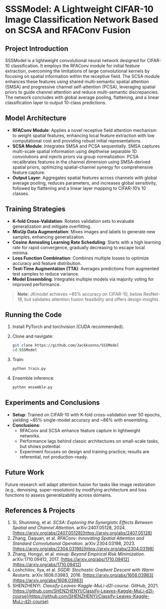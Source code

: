 # SSSModel: A Lightweight CIFAR-10 Image Classification Network Based on SCSA and RFAConv Fusion

## Project Introduction

SSSModel is a lightweight convolutional neural network designed for CIFAR-10 classification. It employs the RFAConv module for initial feature extraction, overcoming the limitations of large convolutional kernels by focusing on spatial information within the receptive field. The SCSA module enhances these features using shared multi-semantic spatial attention (SMSA) and progressive channel self-attention (PCSA), leveraging spatial priors to guide channel attention and reduce multi-semantic discrepancies. The network concludes with global average pooling, flattening, and a linear classification layer to output 10-class predictions.

## Model Architecture

- **RFAConv Module**: Applies a novel receptive field attention mechanism to weight spatial features, enhancing local feature extraction with low computational cost and providing robust initial representations.
- **SCSA Module**: Integrates SMSA and PCSA sequentially. SMSA captures multi-scale spatial information using depthwise separable 1D convolutions and injects priors via group normalization. PCSA recalibrates features in the channel dimension using SMSA-derived spatial priors, optimizing spatial-channel synergy for comprehensive feature capture.
- **Output Layer**: Aggregates spatial features across channels with global average pooling, reduces parameters, and increases global sensitivity, followed by flattening and a linear layer mapping to CIFAR-10’s 10 classes.

## Training Strategies

- **K-fold Cross-Validation**: Rotates validation sets to evaluate generalization and mitigate overfitting.
- **MixUp Data Augmentation**: Mixes images and labels to generate new samples, enhancing generalization.
- **Cosine Annealing Learning Rate Scheduling**: Starts with a high learning rate for rapid convergence, gradually decreasing to escape local minima.
- **Loss Function Combination**: Combines multiple losses to optimize accuracy and feature distribution.
- **Test-Time Augmentation (TTA)**: Averages predictions from augmented test samples to reduce variance.
- **Model Ensembling**: Integrates multiple models via majority voting for improved performance.

> **Note**: JKmodel achieves ~85% accuracy on CIFAR-10, below ResNet-18, but validates attention fusion feasibility and offers design insights.

## Running the Code

1. Install PyTorch and torchvision (CUDA recommended).

2. Clone and navigate:

   ```bash
   git clone https://github.com/Jackksonns/SSSModel
   cd SSSModel
   ```

3. Train:

   ```bash
   python train.py
   ```

4. Ensemble inference:

   ```bash
   python ensemble.py
   ```

## Experiments and Conclusions

- **Setup**: Trained on CIFAR-10 with K-fold cross-validation over 50 epochs, yielding ~85% single-model accuracy and ~86% with ensembling.
- **Conclusions**:
  - RFAConv and SCSA enhance feature capture in lightweight networks.
  - Performance lags behind classic architectures on small-scale tasks, but shows potential.
  - Experiment focuses on design and training practice; results are referential, not production-ready.

## Future Work

Future research will adapt attention fusion for tasks like image restoration (e.g., denoising, super-resolution) by modifying architecture and loss functions to assess generalizability across domains.

## References & Projects

1. Si, Shunming, et al. *SCSA: Exploring the Synergistic Effects Between Spatial and Channel Attention*. arXiv:2407.05128, 2024. [https://arxiv.org/abs/2407.05128](https://arxiv.org/abs/2407.05128)
2. Zhang, Daquan, et al. *RFAConv: Innovating Spatial Attention and Standard Convolutional Operation*. arXiv:2304.03198, 2023. [https://arxiv.org/abs/2304.03198](https://arxiv.org/abs/2304.03198)
3. Zhang, Hongyi, et al. *mixup: Beyond Empirical Risk Minimization*. arXiv:1710.09412, 2017. [https://arxiv.org/abs/1710.09412](https://arxiv.org/abs/1710.09412)
4. Loshchilov, Ilya, et al. *SGDR: Stochastic Gradient Descent with Warm Restarts*. arXiv:1608.03983, 2016. [https://arxiv.org/abs/1608.03983](https://arxiv.org/abs/1608.03983)
5. SHENZHENYI. *Classify-Leaves-Kaggle-MuLi-d2l-course*. GitHub, 2021. [https://github.com/SHENZHENYI/Classify-Leaves-Kaggle-MuLi-d2l-course](https://github.com/SHENZHENYI/Classify-Leaves-Kaggle-MuLi-d2l-course)
